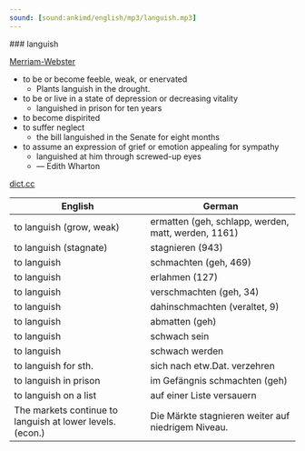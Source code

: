 ```yaml
---
sound: [sound:ankimd/english/mp3/languish.mp3]
---
```


\### languish

[Merriam-Webster](https://www.merriam-webster.com/dictionary/languish)

- to be or become feeble, weak, or enervated
    - Plants languish in the drought.
- to be or live in a state of depression or decreasing vitality
    - languished in prison for ten years
- to become dispirited
- to suffer neglect
    - the bill languished in the Senate for eight months
- to assume an expression of grief or emotion appealing for sympathy
    - languished at him through screwed-up eyes
    - — Edith Wharton

[dict.cc](https://www.dict.cc/languish)

| English        | German       |
| -------------- | ------------ |
| to languish (grow, weak) | ermatten (geh, schlapp, werden, matt, werden, 1161) |
| to languish (stagnate) | stagnieren (943) |
| to languish | schmachten (geh, 469) |
| to languish | erlahmen (127) |
| to languish | verschmachten (geh, 34) |
| to languish | dahinschmachten (veraltet, 9) |
| to languish | abmatten (geh) |
| to languish | schwach sein |
| to languish | schwach werden |
| to languish for sth. | sich nach etw.Dat. verzehren |
| to languish in prison | im Gefängnis schmachten (geh) |
| to languish on a list | auf einer Liste versauern |
| The markets continue to languish at lower levels. (econ.) | Die Märkte stagnieren weiter auf niedrigem Niveau. |
